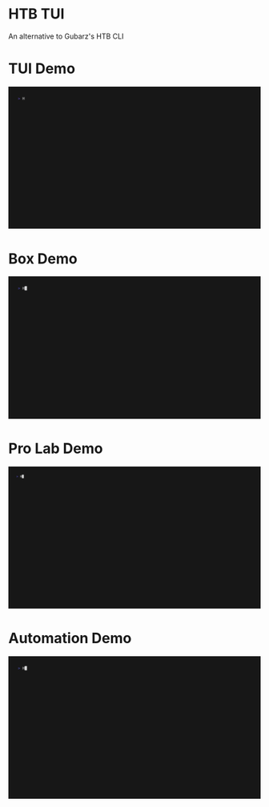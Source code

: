 # HTB TUI

An alternative to Gubarz's HTB CLI


# TUI Demo

![](demo.gif)

# Box Demo

![](box.gif)

# Pro Lab Demo
![](pro.gif)

# Automation Demo

![](yaml.gif)


